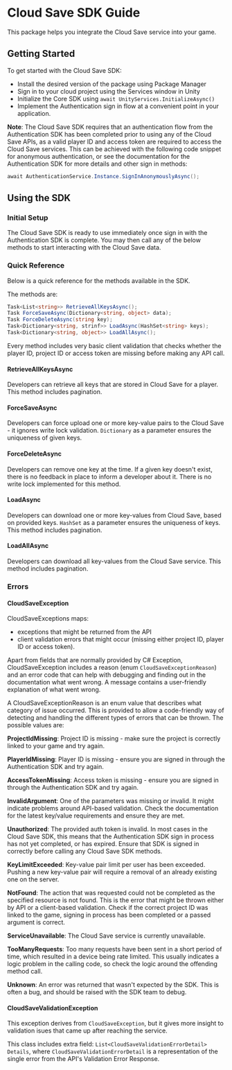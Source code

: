 # Cloud Save SDK Guide

This package helps you integrate the Cloud Save service into your game. 

## Getting Started

To get started with the Cloud Save SDK:

* Install the desired version of the package using Package Manager
* Sign in to your cloud project using the Services window in Unity
* Initialize the Core SDK using `await UnityServices.InitializeAsync()`
* Implement the Authentication sign in flow at a convenient point in your application.

**Note**: The Cloud Save SDK requires that an authentication flow from the Authentication SDK has been completed prior to using any of the Cloud Save APIs, as a valid player ID and access token are required to access the Cloud Save services. This can be achieved with the following code snippet for anonymous authentication, or see the documentation for the Authentication SDK for more details and other sign in methods:

```cs
await AuthenticationService.Instance.SignInAnonymouslyAsync();
```

## Using the SDK

### Initial Setup

The Cloud Save SDK is ready to use immediately once sign in with the Authentication SDK is complete. You may then call any of the below methods to start interacting with the Cloud Save data.

### Quick Reference

Below is a quick reference for the methods available in the SDK.

The methods are:
```cs
Task<List<string>> RetrieveAllKeysAsync();
Task ForceSaveAsync(Dictionary<string, object> data);
Task ForceDeleteAsync(string key);
Task<Dictionary<string, strinf>> LoadAsync(HashSet<string> keys);
Task<Dictionary<string, object>> LoadAllAsync();
```

Every method includes very basic client validation that checks whether the player ID, project ID or access token are missing before making any API call.

#### RetrieveAllKeysAsync

Developers can retrieve all keys that are stored in Cloud Save for a player.
This method includes pagination.

#### ForceSaveAsync

Developers can force upload one or more key-value pairs to the Cloud Save - it ignores write lock validation.
`Dictionary` as a parameter ensures the uniqueness of given keys.

#### ForceDeleteAsync

Developers can remove one key at the time. If a given key doesn't exist, there is no feedback in place to inform a developer about it. 
There is no write lock implemented for this method.

#### LoadAsync

Developers can download one or more key-values from Cloud Save, based on provided keys. `HashSet` as a parameter ensures the uniqueness of keys. 
This method includes pagination.

#### LoadAllAsync

Developers can download all key-values from the Cloud Save service. 
This method includes pagination.

### Errors

#### CloudSaveException

CloudSaveExceptions maps:
- exceptions that might be returned from the API
- client validation errors that might occur (missing either project ID, player ID or access token).

Apart from fields that are normally provided by C# Exception, CloudSaveException includes a reason (enum `CloudSaveExceptionReason`) and an error code that can help with debugging and finding out in the documentation what went wrong.
A message contains a user-friendly explanation of what went wrong.

A CloudSaveExceptionReason is an enum value that describes what category of issue occurred. This is provided to allow a code-friendly way of detecting and handling the different types of errors that can be thrown. The possible values are:

**ProjectIdMissing**: Project ID is missing - make sure the project is correctly linked to your game and try again.

**PlayerIdMissing**: Player ID is missing - ensure you are signed in through the Authentication SDK and try again.

**AccessTokenMissing**: Access token is missing - ensure you are signed in through the Authentication SDK and try again.

**InvalidArgument**: One of the parameters was missing or invalid. It might indicate problems around API-based validation. Check the documentation for the latest key/value requirements and ensure they are met.

**Unauthorized**: The provided auth token is invalid. In most cases in the Cloud Save SDK, this means that the Authentication SDK sign in process has not yet completed, or has expired. Ensure that SDK is signed in correctly before calling any Cloud Save SDK methods.

**KeyLimitExceeded**: Key-value pair limit per user has been exceeded. Pushing a new key-value pair will require a removal of an already existing one on the server.

**NotFound**: The action that was requested could not be completed as the specified resource is not found. This is the error that might be thrown either by API or a client-based validation. Check if the correct project ID was linked to the game, signing in process has been completed or a passed argument is correct.

**ServiceUnavailable**: The Cloud Save service is currently unavailable.

**TooManyRequests**: Too many requests have been sent in a short period of time, which resulted in a device being rate limited. This usually indicates a logic problem in the calling code, so check the logic around the offending method call.

**Unknown**: An error was returned that wasn't expected by the SDK. This is often a bug, and should be raised with the SDK team to debug.

#### CloudSaveValidationException

This exception derives from `CloudSaveException`, but it gives more insight to validation isues that came up after reaching the service.

This class includes extra field: `List<CloudSaveValidationErrorDetail> Details`, where `CloudSaveValidationErrorDetail` is a representation of the single error from the API's Validation Error Response.